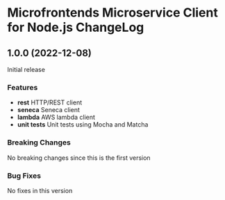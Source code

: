 # Microfrontends Microservice Client for Node.js ChangeLog

## <a name="1.0.0"></a> 1.0.0 (2022-12-08)

Initial release

### Features
* **rest** HTTP/REST client
* **seneca** Seneca client
* **lambda** AWS lambda client
* **unit tests** Unit tests using Mocha and Matcha

### Breaking Changes
No breaking changes since this is the first version

### Bug Fixes
No fixes in this version

